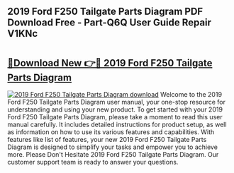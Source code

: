 ## 2019 Ford F250 Tailgate Parts Diagram PDF Download Free - Part-Q6Q User Guide Repair V1KNc

# <h2><a href="http://dftklu.blite.top/?on=2019+Ford+F250+Tailgate+Parts+Diagram">🔗Download New 👉🔴 2019 Ford F250 Tailgate Parts Diagram</a></h2>

[![2019 Ford F250 Tailgate Parts Diagram download](https://i.imgur.com/lujVjoI.png)](http://dftklu.blite.top/?on=2019+Ford+F250+Tailgate+Parts+Diagram)
Welcome to the 2019 Ford F250 Tailgate Parts Diagram user manual, your one-stop resource for understanding and using your new product. To get started with your 2019 Ford F250 Tailgate Parts Diagram, please take a moment to read this user manual carefully. It includes detailed instructions for product setup, as well as information on how to use its various features and capabilities. With features like list of features, your new 2019 Ford F250 Tailgate Parts Diagram is designed to simplify your tasks and empower you to achieve more. Please Don't Hesitate 2019 Ford F250 Tailgate Parts Diagram. Our customer support team is ready to answer your questions.
